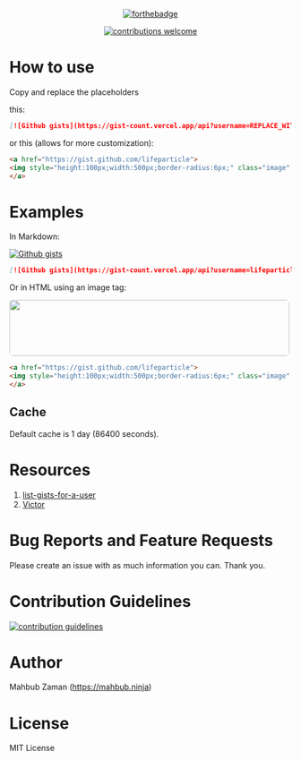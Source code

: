 <div align="center">

[![forthebadge](https://forthebadge.com/images/badges/made-with-ruby.svg)](https://forthebadge.com)

<a href="https://github.com/lifeparticle/Gist-Count/issues">
<img alt="contributions welcome" src="https://img.shields.io/badge/contributions-welcome-brightgreen.svg?style=flat"/>
</a>

</div>

# How to use

Copy and replace the placeholders

this:
```markdown
[![Github gists](https://gist-count.vercel.app/api?username=REPLACE_WITH_YOUR_USERNAME)](https://gist.github.com/REPLACE_WITH_YOUR_USERNAME)
```
or this (allows for more customization):
```html
<a href="https://gist.github.com/lifeparticle">
<img style="height:100px;width:500px;border-radius:6px;" class="image" src="https://gist-count.vercel.app/api?username=lifeparticle">
</a>
```

# Examples

In Markdown:

[![Github gists](https://gist-count.vercel.app/api?username=lifeparticle)](https://gist.github.com/lifeparticle)

```markdown
[![Github gists](https://gist-count.vercel.app/api?username=lifeparticle)](https://gist.github.com/lifeparticle)
```

Or in HTML using an image tag:

<a href="https://gist.github.com/lifeparticle">
<img style="height:100px;width:500px;border-radius:6px;" class="image" src="https://gist-count.vercel.app/api?username=lifeparticle">
</a>

```html
<a href="https://gist.github.com/lifeparticle">
<img style="height:100px;width:500px;border-radius:6px;" class="image" src="https://gist-count.vercel.app/api?username=lifeparticle">
</a>
```

## Cache

Default cache is 1 day (86400 seconds).

Resources
============
1. [list-gists-for-a-user](https://docs.github.com/en/rest/reference/gists#list-gists-for-a-user)
2. [Victor](https://github.com/DannyBen/victor)

Bug Reports and Feature Requests
============
Please create an issue with as much information you can. Thank you.

Contribution Guidelines
============
<a href="https://github.com/lifeparticle/Gist-Count/blob/master/CONTRIBUTING.md"><img alt="contribution guidelines" src="https://img.shields.io/badge/contribution-guidelines-brightgreen.svg?style=flat"/></a>

Author
============
Mahbub Zaman (https://mahbub.ninja)

License
============
MIT License
